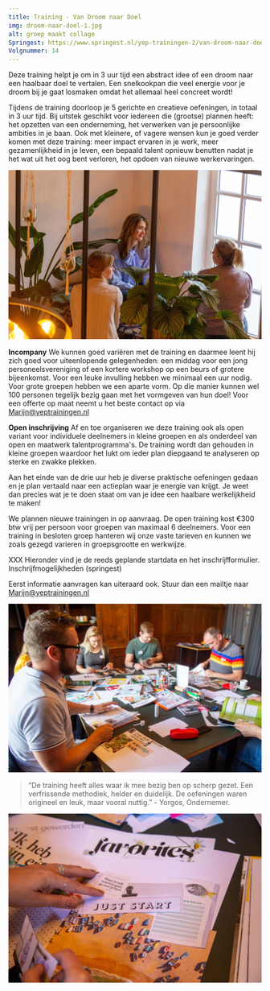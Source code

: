 ```yaml
---
title: Training - Van Droom naar Doel
img: droom-naar-doel-1.jpg
alt: groep maakt collage
Springest: https://www.springest.nl/yep-trainingen-2/van-droom-naar-doel#overzicht
Volgnummer: 14
---
```

Deze training helpt je om in 3 uur tijd een abstract idee of een droom naar een haalbaar doel te vertalen. Een snelkookpan die veel energie voor je droom bij je gaat losmaken omdat het allemaal heel concreet wordt!

Tijdens de training doorloop je 5 gerichte en creatieve oefeningen, in totaal in 3 uur tijd. Bij uitstek geschikt voor iedereen die (grootse) plannen heeft: het opzetten van een onderneming, het verwerken van je persoonlijke ambities in je baan. Ook met kleinere, of vagere wensen kun je goed verder komen met deze training: meer impact ervaren in je werk, meer gezamenlijkheid in je leven, een bepaald talent opnieuw benutten nadat je het wat uit het oog bent verloren, het opdoen van nieuwe werkervaringen. 

![Droom naar Doel](./droom-naar-doel-2.jpg) 

**Incompany** We kunnen goed variëren met de training en daarmee leent hij zich goed voor uiteenlopende gelegenheden: een middag voor een jong personeelsvereniging of een kortere workshop op een beurs of grotere bijeenkomst. Voor een leuke invulling hebben we minimaal een uur nodig. Voor grote groepen hebben we een aparte vorm. Op die manier kunnen wel 100 personen tegelijk bezig gaan met het vormgeven van hun doel! Voor een offerte op maat neemt u het beste contact op via Marijn@yeptrainingen.nl 


**Open inschrijving** Af en toe organiseren we deze training ook als open variant voor individuele deelnemers in kleine groepen en als onderdeel van open en maatwerk talentprogramma's. De training wordt dan gehouden in kleine groepen waardoor het lukt om ieder plan diepgaand te analyseren op sterke en zwakke plekken. 


Aan het einde van de drie uur heb je diverse praktische oefeningen gedaan en je plan vertaald naar een actieplan waar je energie van krijgt. Je weet dan precies wat je te doen staat om van je idee een haalbare werkelijkheid te maken! 

We plannen nieuwe trainingen in op aanvraag. De open training kost €300 btw vrij per persoon voor groepen van maximaal 6 deelnemers. Voor een training in besloten groep hanteren wij onze vaste tarieven en kunnen we zoals gezegd varieren in groepsgrootte en werkwijze. 

XXX Hieronder vind je de reeds geplande startdata en het inschrijfformulier. Inschrijfmogelijkheden (springest)

Eerst informatie aanvragen kan uiteraard ook. Stuur dan een mailtje naar Marijn@yeptrainingen.nl 

![Groep werkt aan collage](./droom-naar-doel-4.jpg)

> “De training heeft alles waar ik mee bezig ben op scherp gezet. Een verfrissende methodiek, helder en duidelijk. De oefeningen waren origineel en leuk, maar vooral nuttig.” - Yorgos, Ondernemer.

![Droom naar Doel](./droom-naar-doel-3.jpg)